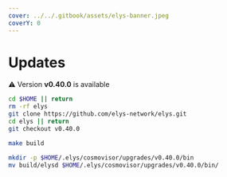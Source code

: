 ```yaml
---
cover: ../../.gitbook/assets/elys-banner.jpeg
coverY: 0
---
```


# Updates

⚠️ Version **v0.40.0** is available

```bash
cd $HOME || return
rm -rf elys
git clone https://github.com/elys-network/elys.git
cd elys || return
git checkout v0.40.0

make build

mkdir -p $HOME/.elys/cosmovisor/upgrades/v0.40.0/bin
mv build/elysd $HOME/.elys/cosmovisor/upgrades/v0.40.0/bin/
```
